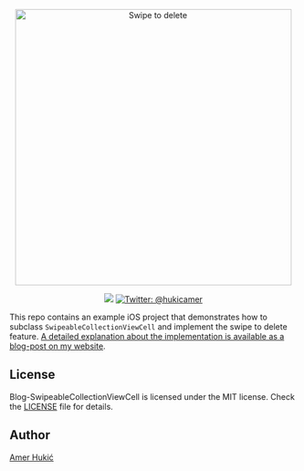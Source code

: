 <p align="center">
    <img src="https://www.amerhukic.com/assets/2018-08-27/swipeable-cell-delete.gif" width="484" max-width="80%" alt="Swipe to delete" />
</p>

<p align="center">
    <img src="https://img.shields.io/badge/Swift-4.1-orange.svg" />
    <a href="https://twitter.com/hukicamer">
        <img src="https://img.shields.io/badge/contact-%40hukicamer-blue.svg?style=flat" alt="Twitter: @hukicamer" />
    </a>
</p>

This repo contains an example iOS project that demonstrates how to subclass `SwipeableCollectionViewCell` and implement the swipe to delete feature. 
[A detailed explanation about the implementation is available as a blog-post on my website](https://amerhukic.com/2018-08-27/swipeable-collection-view-cell).


## License

Blog-SwipeableCollectionViewCell is licensed under the MIT license. Check the [LICENSE](LICENSE) file for details.

## Author

[Amer Hukić](https://amerhukic.com)
